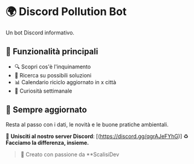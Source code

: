# 🌍 Discord Pollution Bot

Un bot Discord informativo.

## 🚀 Funzionalità principali

- 🔍 Scopri cos'è l'inquinamento
- 📰 Ricerca su possibili soluzioni
- 📊 Calendario riciclo aggiornato in x città
- 👥 Curiosità settimanale

## 🔄 Sempre aggiornato

Resta al passo con i dati, le novità e le buone pratiche ambientali.

🔗 **Unisciti al nostro server Discord**: [(https://discord.gg/qgrAJeFYhG)]
♻️ **Facciamo la differenza, insieme.**


> 🐌 Creato con passione da **ScalisiDev
